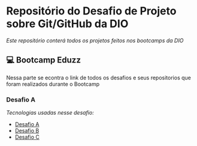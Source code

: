 # Repositório do Desafio de Projeto sobre Git/GitHub da DIO
*Este repositório conterá todos os projetos feitos nos bootcamps da DIO*


## 💻 Bootcamp Eduzz
Nessa parte se econtra o link de todos os desafios e seus repositorios que foram realizados durante o Bootcamp
### Desafio A
*Tecnologias usadas nesse desafio:*
- [Desafio A](link)
- [Desafio B](link)
- [Desafio C](link)
